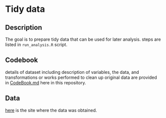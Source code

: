  Tidy data
=============
## Description
  The goal is to prepare tidy data that can be used for later analysis. steps are listed in `run_analysis.R` script.
## Codebook
  details of dataset including description of variables, the data, and transformations or works performed to clean up original data are provided in [CodeBook.md](https://github.com/rzjfr/tidy/blob/master/CodeBook.md) here in this repository.
## Data
  [here](http://archive.ics.uci.edu/ml/datasets/Human+Activity+Recognition+Using+Smartphones) is the site where the data was obtained.
